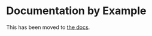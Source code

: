 # Documentation by Example

This has been moved to [the docs](https://argo-workflows.readthedocs.io/en/release-3.5/walk-through/).
